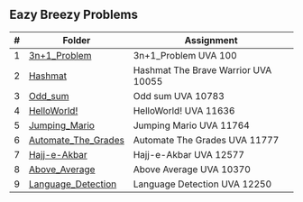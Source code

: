 ## Eazy Breezy Problems

| # | Folder | Assignment |
| :---: | ----------- | ---------------------- |
| 1 | [3n+1_Problem](3n+1_Problem) | 3n+1_Problem UVA 100 |
| 2 | [Hashmat](Hashmat) | Hashmat The Brave Warrior UVA 10055 | 
| 3 | [Odd_sum](Odd_sum) | Odd sum UVA 10783 |
| 4 | [HelloWorld!](HelloWorld!) | HelloWorld! UVA 11636 |
| 5 | [Jumping_Mario](Jumping_Mario) | Jumping Mario UVA 11764 |
| 6 | [Automate_The_Grades](Automate_The_Grades) | Automate The Grades UVA 11777 | 
| 7 | [Hajj-e-Akbar](Hajj-e-Akbar) | Hajj-e-Akbar UVA 12577 | 
| 8 | [Above_Average](Above_Average) | Above Average UVA 10370 | 
| 9 | [Language_Detection](Language_Detection) | Language Detection UVA 12250 | 
